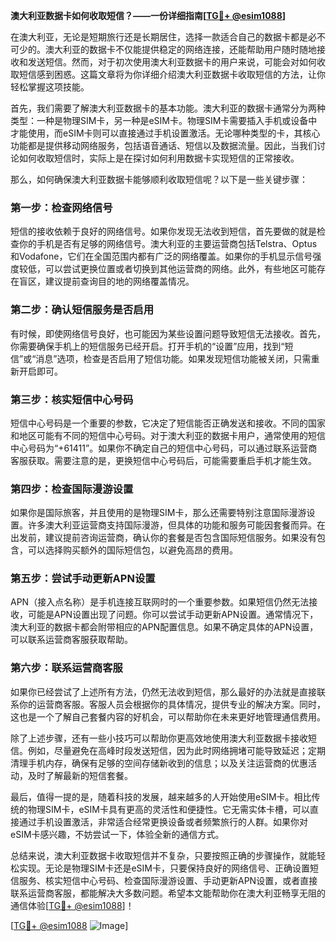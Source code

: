 **澳大利亚数据卡如何收取短信？——一份详细指南[[TG💪+ @esim1088](https://t.me/s/esim1088)]**

在澳大利亚，无论是短期旅行还是长期居住，选择一款适合自己的数据卡都是必不可少的。澳大利亚的数据卡不仅能提供稳定的网络连接，还能帮助用户随时随地接收和发送短信。然而，对于初次使用澳大利亚数据卡的用户来说，可能会对如何收取短信感到困惑。这篇文章将为你详细介绍澳大利亚数据卡收取短信的方法，让你轻松掌握这项技能。

首先，我们需要了解澳大利亚数据卡的基本功能。澳大利亚的数据卡通常分为两种类型：一种是物理SIM卡，另一种是eSIM卡。物理SIM卡需要插入手机或设备中才能使用，而eSIM卡则可以直接通过手机设置激活。无论哪种类型的卡，其核心功能都是提供移动网络服务，包括语音通话、短信以及数据流量。因此，当我们讨论如何收取短信时，实际上是在探讨如何利用数据卡实现短信的正常接收。

那么，如何确保澳大利亚数据卡能够顺利收取短信呢？以下是一些关键步骤：

### **第一步：检查网络信号**
短信的接收依赖于良好的网络信号。如果你发现无法收到短信，首先要做的就是检查你的手机是否有足够的网络信号。澳大利亚的主要运营商包括Telstra、Optus和Vodafone，它们在全国范围内都有广泛的网络覆盖。如果你的手机显示信号强度较低，可以尝试更换位置或者切换到其他运营商的网络。此外，有些地区可能存在盲区，建议提前查询目的地的网络覆盖情况。

### **第二步：确认短信服务是否启用**
有时候，即使网络信号良好，也可能因为某些设置问题导致短信无法接收。首先，你需要确保手机上的短信服务已经开启。打开手机的“设置”应用，找到“短信”或“消息”选项，检查是否启用了短信功能。如果发现短信功能被关闭，只需重新开启即可。

### **第三步：核实短信中心号码**
短信中心号码是一个重要的参数，它决定了短信能否正确发送和接收。不同的国家和地区可能有不同的短信中心号码。对于澳大利亚的数据卡用户，通常使用的短信中心号码为“+61411”。如果你不确定自己的短信中心号码，可以通过联系运营商客服获取。需要注意的是，更换短信中心号码后，可能需要重启手机才能生效。

### **第四步：检查国际漫游设置**
如果你是国际旅客，并且使用的是物理SIM卡，那么还需要特别注意国际漫游设置。许多澳大利亚运营商支持国际漫游，但具体的功能和服务可能因套餐而异。在出发前，建议提前咨询运营商，确认你的套餐是否包含国际短信服务。如果没有包含，可以选择购买额外的国际短信包，以避免高昂的费用。

### **第五步：尝试手动更新APN设置**
APN（接入点名称）是手机连接互联网时的一个重要参数。如果短信仍然无法接收，可能是APN设置出现了问题。你可以尝试手动更新APN设置。通常情况下，澳大利亚的数据卡都会附带相应的APN配置信息。如果不确定具体的APN设置，可以联系运营商客服获取帮助。

### **第六步：联系运营商客服**
如果你已经尝试了上述所有方法，仍然无法收到短信，那么最好的办法就是直接联系你的运营商客服。客服人员会根据你的具体情况，提供专业的解决方案。同时，这也是一个了解自己套餐内容的好机会，可以帮助你在未来更好地管理通信费用。

除了上述步骤，还有一些小技巧可以帮助你更高效地使用澳大利亚数据卡接收短信。例如，尽量避免在高峰时段发送短信，因为此时网络拥堵可能导致延迟；定期清理手机内存，确保有足够的空间存储新收到的信息；以及关注运营商的优惠活动，及时了解最新的短信套餐。

最后，值得一提的是，随着科技的发展，越来越多的人开始使用eSIM卡。相比传统的物理SIM卡，eSIM卡具有更高的灵活性和便捷性。它无需实体卡槽，可以直接通过手机设置激活，非常适合经常更换设备或者频繁旅行的人群。如果你对eSIM卡感兴趣，不妨尝试一下，体验全新的通信方式。

总结来说，澳大利亚数据卡收取短信并不复杂，只要按照正确的步骤操作，就能轻松实现。无论是物理SIM卡还是eSIM卡，只要保持良好的网络信号、正确设置短信服务、核实短信中心号码、检查国际漫游设置、手动更新APN设置，或者直接联系运营商客服，都能解决大多数问题。希望本文能帮助你在澳大利亚畅享无阻的通信体验[[TG💪+ @esim1088](https://t.me/s/esim1088)]！

[[TG💪+ @esim1088](https://t.me/s/esim1088) ![Image](https://i.postimg.cc/4NQfJmqS/Snipaste-2025-05-13-00-14-12.png)]
